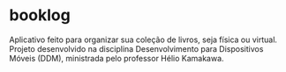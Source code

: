 # booklog
Aplicativo feito para organizar sua coleção de livros, seja física ou virtual. Projeto desenvolvido na disciplina Desenvolvimento para Dispositivos Móveis (DDM), ministrada pelo professor Hélio Kamakawa.
